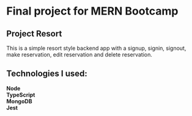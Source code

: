 # Final project for MERN Bootcamp

## Project Resort

This is a simple resort style backend app with a signup, signin, signout, make reservation, edit reservation and delete reservation.

## Technologies I used:

**Node**\
**TypeScript**\
**MongoDB**\
**Jest**


